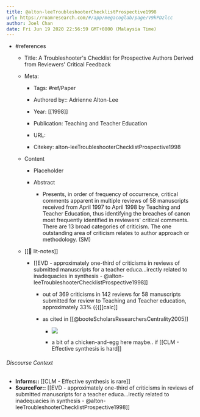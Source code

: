 ```yaml
---
title: @alton-leeTroubleshooterChecklistProspective1998
url: https://roamresearch.com/#/app/megacoglab/page/V9kPDzlcc
author: Joel Chan
date: Fri Jun 19 2020 22:56:59 GMT+0800 (Malaysia Time)
---
```


- #references

    - Title: A Troubleshooter's Checklist for Prospective Authors Derived from Reviewers' Critical Feedback

    - Meta:

        - Tags: #ref/Paper

        - Authored by::  Adrienne Alton-Lee

        - Year: [[1998]]

        - Publication: Teaching and Teacher Education

        - URL:

        - Citekey: alton-leeTroubleshooterChecklistProspective1998

    - Content

        - Placeholder

        - Abstract

            - Presents, in order of frequency of occurrence, critical comments apparent in multiple reviews of 58 manuscripts received from April 1997 to April 1998 by Teaching and Teacher Education, thus identifying the breaches of canon most frequently identified in reviewers' critical comments. There are 13 broad categories of criticism. The one outstanding area of criticism relates to author approach or methodology. (SM)

    - [[📝 lit-notes]]

        - [[EVD - approximately one-third of criticisms in reviews of submitted manuscripts for a teacher educa...irectly related to inadequacies in synthesis - @alton-leeTroubleshooterChecklistProspective1998]]

            - out of 369 criticisms in 142 reviews for 58 manuscripts submitted for review to Teaching and Teacher education, approximately 33% ({{[[calc]]

            - as cited in [[@booteScholarsResearchersCentrality2005]]

                - ![](https://firebasestorage.googleapis.com/v0/b/firescript-577a2.appspot.com/o/imgs%2Fapp%2Fmegacoglab%2FNbJN82GKeI.png?alt=media&token=94bb3cf6-b064-4fe9-a64b-7b03468bd692)

                - a bit of a chicken-and-egg here maybe.. if [[CLM - Effective synthesis is hard]]

###### Discourse Context

- **Informs::** [[CLM - Effective synthesis is rare]]
- **SourceFor::** [[EVD - approximately one-third of criticisms in reviews of submitted manuscripts for a teacher educa...irectly related to inadequacies in synthesis - @alton-leeTroubleshooterChecklistProspective1998]]
